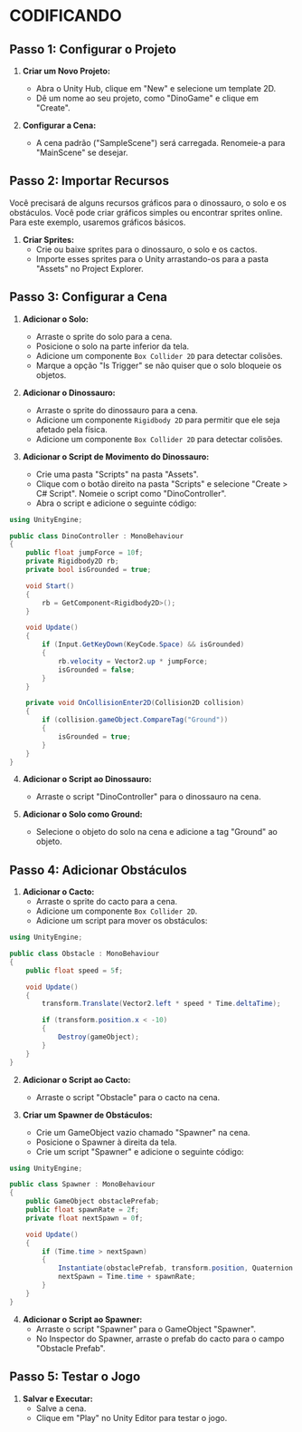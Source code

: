 # CODIFICANDO
## Passo 1: Configurar o Projeto
1. **Criar um Novo Projeto:**
   - Abra o Unity Hub, clique em "New" e selecione um template 2D.
   - Dê um nome ao seu projeto, como "DinoGame" e clique em "Create".

2. **Configurar a Cena:**
   - A cena padrão ("SampleScene") será carregada. Renomeie-a para "MainScene" se desejar.

## Passo 2: Importar Recursos
Você precisará de alguns recursos gráficos para o dinossauro, o solo e os obstáculos. Você pode criar gráficos simples ou encontrar sprites online. Para este exemplo, usaremos gráficos básicos.

1. **Criar Sprites:**
   - Crie ou baixe sprites para o dinossauro, o solo e os cactos.
   - Importe esses sprites para o Unity arrastando-os para a pasta "Assets" no Project Explorer.

## Passo 3: Configurar a Cena
1. **Adicionar o Solo:**
   - Arraste o sprite do solo para a cena.
   - Posicione o solo na parte inferior da tela.
   - Adicione um componente `Box Collider 2D` para detectar colisões.
   - Marque a opção "Is Trigger" se não quiser que o solo bloqueie os objetos.

2. **Adicionar o Dinossauro:**
   - Arraste o sprite do dinossauro para a cena.
   - Adicione um componente `Rigidbody 2D` para permitir que ele seja afetado pela física.
   - Adicione um componente `Box Collider 2D` para detectar colisões.

3. **Adicionar o Script de Movimento do Dinossauro:**
   - Crie uma pasta "Scripts" na pasta "Assets".
   - Clique com o botão direito na pasta "Scripts" e selecione "Create > C# Script". Nomeie o script como "DinoController".
   - Abra o script e adicione o seguinte código:

```csharp
using UnityEngine;

public class DinoController : MonoBehaviour
{
    public float jumpForce = 10f;
    private Rigidbody2D rb;
    private bool isGrounded = true;

    void Start()
    {
        rb = GetComponent<Rigidbody2D>();
    }

    void Update()
    {
        if (Input.GetKeyDown(KeyCode.Space) && isGrounded)
        {
            rb.velocity = Vector2.up * jumpForce;
            isGrounded = false;
        }
    }

    private void OnCollisionEnter2D(Collision2D collision)
    {
        if (collision.gameObject.CompareTag("Ground"))
        {
            isGrounded = true;
        }
    }
}
```

4. **Adicionar o Script ao Dinossauro:**
   - Arraste o script "DinoController" para o dinossauro na cena.

5. **Adicionar o Solo como Ground:**
   - Selecione o objeto do solo na cena e adicione a tag "Ground" ao objeto.

## Passo 4: Adicionar Obstáculos
1. **Adicionar o Cacto:**
   - Arraste o sprite do cacto para a cena.
   - Adicione um componente `Box Collider 2D`.
   - Adicione um script para mover os obstáculos:

```csharp
using UnityEngine;

public class Obstacle : MonoBehaviour
{
    public float speed = 5f;

    void Update()
    {
        transform.Translate(Vector2.left * speed * Time.deltaTime);

        if (transform.position.x < -10)
        {
            Destroy(gameObject);
        }
    }
}
```

2. **Adicionar o Script ao Cacto:**
   - Arraste o script "Obstacle" para o cacto na cena.

3. **Criar um Spawner de Obstáculos:**
   - Crie um GameObject vazio chamado "Spawner" na cena.
   - Posicione o Spawner à direita da tela.
   - Crie um script "Spawner" e adicione o seguinte código:

```csharp
using UnityEngine;

public class Spawner : MonoBehaviour
{
    public GameObject obstaclePrefab;
    public float spawnRate = 2f;
    private float nextSpawn = 0f;

    void Update()
    {
        if (Time.time > nextSpawn)
        {
            Instantiate(obstaclePrefab, transform.position, Quaternion.identity);
            nextSpawn = Time.time + spawnRate;
        }
    }
}
```

4. **Adicionar o Script ao Spawner:**
   - Arraste o script "Spawner" para o GameObject "Spawner".
   - No Inspector do Spawner, arraste o prefab do cacto para o campo "Obstacle Prefab".

## Passo 5: Testar o Jogo
1. **Salvar e Executar:**
   - Salve a cena.
   - Clique em "Play" no Unity Editor para testar o jogo.


